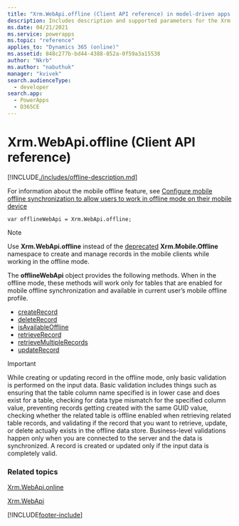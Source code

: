 ```yaml
---
title: "Xrm.WebApi.offline (Client API reference) in model-driven apps| MicrosoftDocs"
description: Includes description and supported parameters for the Xrm.WebApi.offline method.
ms.date: 04/21/2021
ms.service: powerapps
ms.topic: "reference"
applies_to: "Dynamics 365 (online)"
ms.assetid: 848c277b-bd44-4388-852a-0f59a3a15538
author: "Nkrb"
ms.author: "nabuthuk"
manager: "kvivek"
search.audienceType: 
  - developer
search.app: 
  - PowerApps
  - D365CE
---
```

# Xrm.WebApi.offline (Client API reference)



[!INCLUDE[./includes/offline-description.md](./includes/offline-description.md)] 

For information about the mobile offline feature, see  [Configure mobile offline synchronization to allow users to work in offline mode on their mobile device](/dynamics365/customer-engagement/mobile-app/configure-mobile-offline-synchronization-dynamics-365-phones-tablets)

`var offlineWebApi = Xrm.WebApi.offline;`

> [!NOTE]
> Use **Xrm.WebApi.offline** instead of the [deprecated](/dynamics365/get-started/whats-new/customer-engagement/important-changes-coming#some-client-apis-are-deprecated) **Xrm.Mobile.Offline** namespace to create and manage records in the mobile clients while working in the offline mode.

The **offlineWebApi** object provides the following methods. When in the offline mode, these methods will work only for tables that are enabled for mobile offline synchronization and available in current user’s mobile offline profile.

- [createRecord](createRecord.md)
- [deleteRecord](deleteRecord.md)
- [isAvailableOffline](isAvailableOffline.md)
- [retrieveRecord](retrieveRecord.md)
- [retrieveMultipleRecords](retrieveMultipleRecords.md)
- [updateRecord](updateRecord.md)

> [!IMPORTANT]
> While creating or updating record in the offline mode, only basic validation is performed on the input data. Basic validation includes things such as ensuring that the table column name specified is in lower case and does exist for a table, checking for data type mismatch for the specified column value, preventing records getting created with the same GUID value, checking whether the related table is offline enabled when retrieving related table records, and validating if the record that you want to retrieve, update, or delete actually exists in the offline data store. Business-level validations happen only when you are connected to the server and the data is synchronized. A record is created or updated only if the input data is completely valid.

### Related topics

[Xrm.WebApi.online](online.md)

[Xrm.WebApi](../xrm-webapi.md)





[!INCLUDE[footer-include](../../../../../includes/footer-banner.md)]